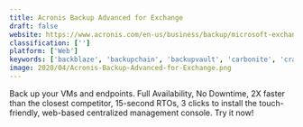 ```yaml
---
title: Acronis Backup Advanced for Exchange
draft: false 
website: https://www.acronis.com/en-us/business/backup/microsoft-exchange/
classification: ['']
platform: ['Web']
keywords: ['backblaze', 'backupchain', 'backupvault', 'carbonite', 'crashplan_pro', 'lbackup', 'mydatasync']
image: 2020/04/Acronis-Backup-Advanced-for-Exchange.png
---
```

Back up your VMs and endpoints. Full Availability, No Downtime, 2X faster than the closest competitor, 15-second RTOs, 3 clicks to install the touch-friendly, web-based centralized management console. Try it now!